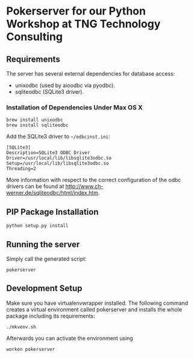 # Pokerserver for our Python Workshop at TNG Technology Consulting

## Requirements

The server has several external dependencies for database access:

- unixodbc (used by aioodbc via pyodbc).
- sqliteodbc (SQLite3 driver).

### Installation of Dependencies Under Max OS X

    brew install unixodbc
    brew install sqliteodbc

Add the SQLite3 driver to `~/odbcinst.ini`:

    [SQLite3]
    Description=SQLite3 ODBC Driver
    Driver=/usr/local/lib/libsqlite3odbc.so
    Setup=/usr/local/lib/libsqlite3odbc.so
    Threading=2
    
More information with respect to the correct configuration of the odbc drivers can be found at 
<http://www.ch-werner.de/sqliteodbc/html/index.htm>.

## PIP Package Installation

    python setup.py install
    
## Running the server

Simply call the generated script:
    
    pokerserver
    
## Development Setup

Make sure you have virtualenvwrapper installed. The following command creates a virtual environment called pokerserver 
and installs the whole package including its requirements:

    ./mkvenv.sh
    
Afterwards you can activate the environment using

    workon pokerserver
    
